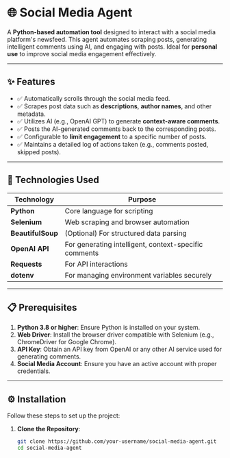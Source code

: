 # 🌐 **Social Media Agent**

A **Python-based automation tool** designed to interact with a social media platform's newsfeed. This agent automates scraping posts, generating intelligent comments using AI, and engaging with posts. Ideal for **personal use** to improve social media engagement effectively.

---

## ✨ **Features**

- ✅ Automatically scrolls through the social media feed.
- ✅ Scrapes post data such as **descriptions**, **author names**, and other metadata.
- ✅ Utilizes AI (e.g., OpenAI GPT) to generate **context-aware comments**.
- ✅ Posts the AI-generated comments back to the corresponding posts.
- ✅ Configurable to **limit engagement** to a specific number of posts.
- ✅ Maintains a detailed log of actions taken (e.g., comments posted, skipped posts).

---

## 🔧 **Technologies Used**

| **Technology**      | **Purpose**                                   |
|----------------------|-----------------------------------------------|
| **Python**           | Core language for scripting                  |
| **Selenium**         | Web scraping and browser automation          |
| **BeautifulSoup**    | (Optional) For structured data parsing       |
| **OpenAI API**       | For generating intelligent, context-specific comments |
| **Requests**         | For API interactions                         |
| **dotenv**           | For managing environment variables securely  |

---

## 📋 **Prerequisites**

1. **Python 3.8 or higher**: Ensure Python is installed on your system.
2. **Web Driver**: Install the browser driver compatible with Selenium (e.g., ChromeDriver for Google Chrome).
3. **API Key**: Obtain an API key from OpenAI or any other AI service used for generating comments.
4. **Social Media Account**: Ensure you have an active account with proper credentials.

---

## ⚙️ **Installation**

Follow these steps to set up the project:

1. **Clone the Repository**:
   ```bash
   git clone https://github.com/your-username/social-media-agent.git
   cd social-media-agent
